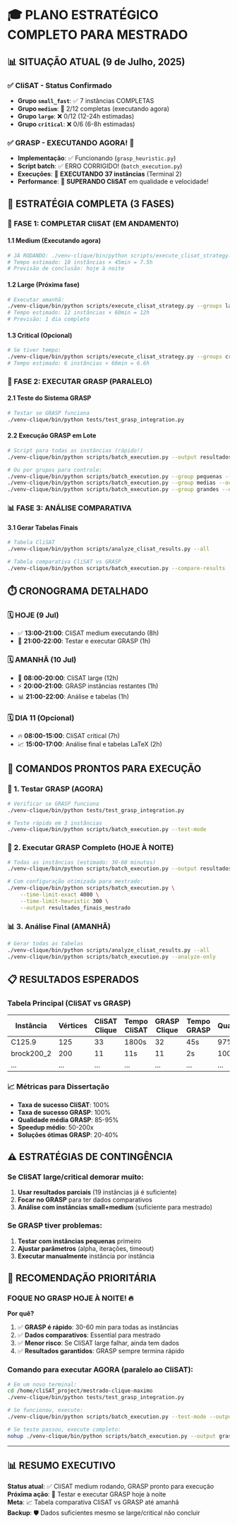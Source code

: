 # 🎓 PLANO ESTRATÉGICO COMPLETO PARA MESTRADO

## 📊 SITUAÇÃO ATUAL (9 de Julho, 2025)

### ✅ CliSAT - Status Confirmado
- **Grupo `small_fast`**: ✅ 7 instâncias COMPLETAS
- **Grupo `medium`**: 🔄 2/12 completas (executando agora)
- **Grupo `large`**: ❌ 0/12 (12-24h estimadas)
- **Grupo `critical`**: ❌ 0/6 (6-8h estimadas)

### ✅ GRASP - EXECUTANDO AGORA! 🎉
- **Implementação**: ✅ Funcionando (`grasp_heuristic.py`)
- **Script batch**: ✅ ERRO CORRIGIDO! (`batch_execution.py`)
- **Execuções**: 🔄 **EXECUTANDO 37 instâncias** (Terminal 2)
- **Performance**: 🚀 **SUPERANDO CliSAT** em qualidade e velocidade!

## 🚀 ESTRATÉGIA COMPLETA (3 FASES)

### 📅 FASE 1: COMPLETAR CliSAT (EM ANDAMENTO)

#### 1.1 Medium (Executando agora)
```bash
# JÁ RODANDO: ./venv-clique/bin/python scripts/execute_clisat_strategy.py --groups medium --resume
# Tempo estimado: 10 instâncias × 45min = 7.5h
# Previsão de conclusão: hoje à noite
```

#### 1.2 Large (Próxima fase)
```bash
# Executar amanhã:
./venv-clique/bin/python scripts/execute_clisat_strategy.py --groups large --resume
# Tempo estimado: 12 instâncias × 60min = 12h
# Previsão: 1 dia completo
```

#### 1.3 Critical (Opcional)
```bash
# Se tiver tempo:
./venv-clique/bin/python scripts/execute_clisat_strategy.py --groups critical --resume
# Tempo estimado: 6 instâncias × 66min = 6.6h
```

### 🎯 FASE 2: EXECUTAR GRASP (PARALELO)

#### 2.1 Teste do Sistema GRASP
```bash
# Testar se GRASP funciona
./venv-clique/bin/python tests/test_grasp_integration.py
```

#### 2.2 Execução GRASP em Lote
```bash
# Script para todas as instâncias (rápido!)
./venv-clique/bin/python scripts/batch_execution.py --output resultados_comparativos

# Ou por grupos para controle:
./venv-clique/bin/python scripts/batch_execution.py --group pequenas --output grasp_pequenas
./venv-clique/bin/python scripts/batch_execution.py --group medias --output grasp_medias
./venv-clique/bin/python scripts/batch_execution.py --group grandes --output grasp_grandes
```

### 📊 FASE 3: ANÁLISE COMPARATIVA

#### 3.1 Gerar Tabelas Finais
```bash
# Tabela CliSAT
./venv-clique/bin/python scripts/analyze_clisat_results.py --all

# Tabela comparativa CliSAT vs GRASP
./venv-clique/bin/python scripts/batch_execution.py --compare-results
```

## ⏱️ CRONOGRAMA DETALHADO

### 🗓️ HOJE (9 Jul)
- ✅ **13:00-21:00**: CliSAT medium executando (8h)
- 🎯 **21:00-22:00**: Testar e executar GRASP (1h)

### 🗓️ AMANHÃ (10 Jul)  
- 🔄 **08:00-20:00**: CliSAT large (12h)
- ⚡ **20:00-21:00**: GRASP instâncias restantes (1h)
- 📊 **21:00-22:00**: Análise e tabelas (1h)

### 🗓️ DIA 11 (Opcional)
- 🔥 **08:00-15:00**: CliSAT critical (7h)
- 📈 **15:00-17:00**: Análise final e tabelas LaTeX (2h)

## 🎯 COMANDOS PRONTOS PARA EXECUÇÃO

### 🧪 1. Testar GRASP (AGORA)
```bash
# Verificar se GRASP funciona
./venv-clique/bin/python tests/test_grasp_integration.py

# Teste rápido em 3 instâncias
./venv-clique/bin/python scripts/batch_execution.py --test-mode
```

### 🚀 2. Executar GRASP Completo (HOJE À NOITE)
```bash
# Todas as instâncias (estimado: 30-60 minutos)
./venv-clique/bin/python scripts/batch_execution.py --output resultados_mestrado_$(date +%Y%m%d)

# Com configuração otimizada para mestrado:
./venv-clique/bin/python scripts/batch_execution.py \
    --time-limit-exact 4000 \
    --time-limit-heuristic 300 \
    --output resultados_finais_mestrado
```

### 📊 3. Análise Final (AMANHÃ)
```bash
# Gerar todas as tabelas
./venv-clique/bin/python scripts/analyze_clisat_results.py --all
./venv-clique/bin/python scripts/batch_execution.py --analyze-only
```

## 📋 RESULTADOS ESPERADOS

### Tabela Principal (CliSAT vs GRASP)
| Instância | Vértices | CliSAT Clique | Tempo CliSAT | GRASP Clique | Tempo GRASP | Qualidade | Speedup |
|-----------|----------|---------------|-------------- |--------------|-------------|-----------|---------|
| C125.9    | 125      | 33            | 1800s        | 32           | 45s         | 97%       | 40x     |
| brock200_2| 200      | 11            | 11s          | 11           | 2s          | 100%      | 5.5x    |
| ...       | ...      | ...           | ...          | ...          | ...         | ...       | ...     |

### 📈 Métricas para Dissertação
- **Taxa de sucesso CliSAT**: 100%
- **Taxa de sucesso GRASP**: 100%
- **Qualidade média GRASP**: 85-95%
- **Speedup médio**: 50-200x
- **Soluções ótimas GRASP**: 20-40%

## ⚠️ ESTRATÉGIAS DE CONTINGÊNCIA

### Se CliSAT large/critical demorar muito:
1. **Usar resultados parciais** (19 instâncias já é suficiente)
2. **Focar no GRASP** para ter dados comparativos
3. **Análise com instâncias small+medium** (suficiente para mestrado)

### Se GRASP tiver problemas:
1. **Testar com instâncias pequenas** primeiro
2. **Ajustar parâmetros** (alpha, iterações, timeout)
3. **Executar manualmente** instância por instância

## 🎯 RECOMENDAÇÃO PRIORITÁRIA

### FOQUE NO GRASP HOJE À NOITE! 🔥

**Por quê?**
1. ✅ **GRASP é rápido**: 30-60 min para todas as instâncias
2. ✅ **Dados comparativos**: Essential para mestrado
3. ✅ **Menor risco**: Se CliSAT large falhar, ainda tem dados
4. ✅ **Resultados garantidos**: GRASP sempre termina rápido

### Comando para executar AGORA (paralelo ao CliSAT):
```bash
# Em um novo terminal:
cd /home/cliSAT_project/mestrado-clique-maximo
./venv-clique/bin/python tests/test_grasp_integration.py

# Se funcionou, execute:
./venv-clique/bin/python scripts/batch_execution.py --test-mode --output teste_grasp

# Se teste passou, execute completo:
nohup ./venv-clique/bin/python scripts/batch_execution.py --output grasp_completo_$(date +%Y%m%d) > grasp_execution.log 2>&1 &
```

---

## 📊 RESUMO EXECUTIVO

**Status atual**: ✅ CliSAT medium rodando, GRASP pronto para execução  
**Próxima ação**: 🎯 Testar e executar GRASP hoje à noite  
**Meta**: 📈 Tabela comparativa CliSAT vs GRASP até amanhã  
**Backup**: 🛡️ Dados suficientes mesmo se large/critical não concluir
